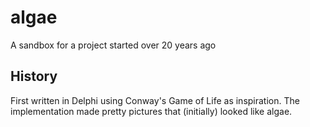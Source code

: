 # algae
A sandbox for a project started over 20 years ago

## History
First written in Delphi using Conway's Game of Life as inspiration.
The implementation made pretty pictures that (initially) looked like algae.
